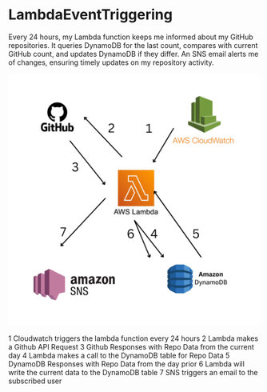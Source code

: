 # LambdaEventTriggering
Every 24 hours, my Lambda function keeps me informed about my GitHub repositories. It queries DynamoDB for the last count, compares with current GitHub count, and updates DynamoDB if they differ. An SNS email alerts me of changes, ensuring timely updates on my repository activity.


![GitHub Logo](https://github.com/IshanPhadte776/LambdaEventTriggering/blob/main/Lambda-Event-Triggering.png)

1 Cloudwatch triggers the lambda function every 24 hours
2 Lambda makes a Github API Request
3 Github Responses with Repo Data from the current day
4 Lambda makes a call to the DynamoDB table for Repo Data
5 DynamoDB Responses with Repo Data from the day prior 
6 Lambda will write the current data to the DynamoDB table
7 SNS triggers an email to the subscribed user 
